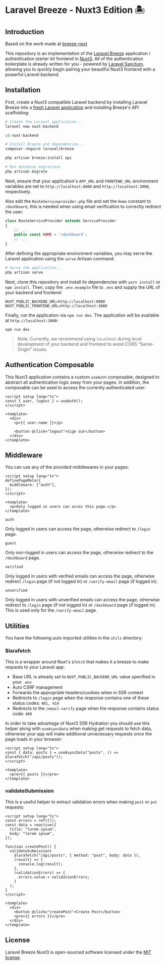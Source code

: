 # Laravel Breeze - Nuxt3 Edition 🏝️

## Introduction

Based on the work made at [breeze-next](https://github.com/laravel/breeze-next)

This repository is an implementation of the [Laravel Breeze](https://laravel.com/docs/starter-kits) application / authentication starter kit frontend in [Nuxt3](https://v3.nuxtjs.org/). All of the authentication boilerplate is already written for you - powered by [Laravel Sanctum](https://laravel.com/docs/sanctum), allowing you to quickly begin pairing your beautiful Nuxt3 frontend with a powerful Laravel backend.

## Installation

First, create a Nuxt3 compatible Laravel backend by installing Laravel Breeze into a [fresh Laravel application](https://laravel.com/docs/installation) and installing Breeze's API scaffolding:

```bash
# Create the Laravel application...
laravel new nuxt-backend

cd nuxt-backend

# Install Breeze and dependencies...
composer require laravel/breeze

php artisan breeze:install api

# Run database migrations
php artisan migrate
```

Next, ensure that your application's `APP_URL` and `FRONTEND_URL` environment variables are set to `http://localhost:8000` and `http://localhost:3000`, respectively.

Also edit the `RouteServiceprovider.php` file and set the `Home` constant to `/dashboard`, this is needed when using email verification to correctly redirect the user:

```php
class RouteServiceProvider extends ServiceProvider
{
    // ...
    public const HOME = '/dashboard';
    // ...
}
```

After defining the appropriate environment variables, you may serve the Laravel application using the `serve` Artisan command:

```bash
# Serve the application...
php artisan serve
```

Next, clone this repository and install its dependencies with `yarn install` or `npm install`. Then, copy the `.env.example` file to `.env` and supply the URL of your backend and frontend:

```
NUXT_PUBLIC_BACKEND_URL=http://localhost:8000
NUXT_PUBLIC_FRONTEND_URL=http://localhost:3000
```

Finally, run the application via `npm run dev`. The application will be available at `http://localhost:3000`:

```
npm run dev
```

> Note: Currently, we recommend using `localhost` during local development of your backend and frontend to avoid CORS "Same-Origin" issues.

## Authentication Composable

This Nuxt3 application contains a custom `useAuth` composable, designed to abstract all authentication logic away from your pages. In addition, the composable can be used to access the currently authenticated user:

```vue
<script setup lang="ts">
const { user, logout } = useAuth();
</script>

<template>
  <div>
    <p>{{ user.name }}</p>

    <button @click="logout">Sign out</button>
  </div>
</template>
```

## Middleware

You can use any of the provided middlewares in your pages:

```vue
<script setup lang="ts">
definePageMeta({
  middleware: ["auth"],
});
</script>

<template>
  <p>Only logged in users can acces this page.</p>
</template>
```

`auth`

Only logged in users can access the page, otherwise redirect to `/login` page.

`guest`

Only non-logged in users can access the page, otherwise redirect to the `/dashboard` page.

`verified`

Only logged in users with verified emails can access the page, otherwise redirect `/login` page (if not logged in) or `/verify-email` page (if logged in).

`unverified`

Only logged in users with unverified emails can access the page, otherwise redirect to `/login` page (if not logged in) or `/dashboard` page (if logged in). This is used only for the `/verify-email` page.

## Utilities

You have the following auto imported utilities in the `utils` directory:

### $larafetch

This is a wrapper around Nuxt's `$fetch` that makes it a breeze to make requests to your Laravel app:

- Base URL is already set to `NUXT_PUBLIC_BACKEND_URL` value specified in your `.env`
- Auto CSRF management
- Forwards the appropriate headers/cookies when in SSR context
- Redirects to `/login` page when the response contains one of these status codes: `401, 419`
- Redirects to the `/email-verify` page when the response contains status code: `409`

In order to take advantage of Nuxt3 SSR Hydration you should use this helper along with `useAsyncData` when making get requests to fetch data, otherwise your app will make additional unnecessary requests once the page loads in your browser:

```vue
<script setup lang="ts">
const { data: posts } = useAsyncData("posts", () => $larafetch("/api/posts"));
</script>

<template>
  <pre>{{ posts }}</pre>
</template>
```

### validateSubmission

This is a useful helper to extract validation errors when making `post` or `put` requests:

```vue
<script setup lang="ts">
const errors = ref([]);
const data = reactive({
  title: "lorem ipsum",
  body: "lorem ipsum",
});

function createPost() {
  validateSubmission(
    $larafetch("/api/posts", { method: "post", body: data }),
    (result) => {
      console.log(result);
    },
    (validationErrors) => {
      errors.value = validationErrors;
    }
  );
}
</script>

<template>
  <div>
    <button @click="createPost">Create Post</button>
    <pre>{{ errors }}</pre>
  </div>
</template>
```

## License

Laravel Breeze Nuxt3 is open-sourced software licensed under the [MIT license](LICENSE.md).
